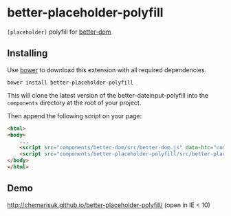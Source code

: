 better-placeholder-polyfill
===========================
`[placeholder]` polyfill for [better-dom](https://github.com/chemerisuk/better-dom)

Installing
----------
Use [bower](http://bower.io/) to download this extension with all required dependencies.

    bower install better-placeholder-polyfill

This will clone the latest version of the better-dateinput-polyfill into the `components` directory at the root of your project.

Then append the following script on your page:

```html
<html>
<body>
    ...
    <script src="components/better-dom/src/better-dom.js" data-htc="components/better-dom/src/better-dom.htc"></script>
    <script src="components/better-placeholder-polyfill/src/better-placeholder-polyfill.js"></script>
</body>
</html>
```

Demo
----
http://chemerisuk.github.io/better-placeholder-polyfill/ (open in IE < 10)